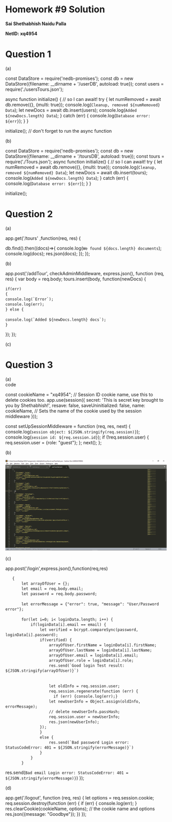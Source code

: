 # Homework #9 Solution

**Sai Shethabhish Naidu Palla**

**NetID: xq4954**

# Question 1

(a)<br />

const DataStore = require('nedb-promises');
const db = new DataStore({filename: __dirname + '/userDB', autoload: true});
const users = require('./usersTours.json');

async function initialize() { // so I can await!
    try {
        let numRemoved = await db.remove({}, {multi: true});
        console.log(`Cleanup, removed ${numRemoved} Data`);
        let newDocs = await db.insert(users);
        console.log(`Added ${newDocs.length} Data`);
    } catch (err) {
        console.log(`Database error: ${err}`);
    }
}

initialize(); // don't forget to run the async function

(b)<br />

const DataStore = require('nedb-promises');
const db = new DataStore({filename: __dirname + '/toursDB', autoload: true});
const tours = require('./Tours.json');
async function initialize() { // so I can await!
   try {
       let numRemoved = await db.remove({}, {multi: true});
       console.log(`Cleanup, removed ${numRemoved} Data`);
       let newDocs = await db.insert(tours);
       console.log(`Added ${newDocs.length} Data`);
   } catch (err) {
       console.log(`Database error: ${err}`);
   }
}

initialize();

# Question 2

(a)<br />

app.get('/tours' ,function(req, res) {

db.find().then((docs)=>{
console.log(`We found ${docs.length} documents`);
console.log(docs);
res.json(docs);
});
});

(b)<br />

app.post('/addTour', checkAdminMiddleware, express.json(), function (req, res) {
    var body = req.body;
    tours.insert(body, function(newDocs) {

    if(err)
    {
    console.log(`Error`);
    console.log(err);
    } else {

    console.log(`Added ${newDocs.length} docs`);
    }

  });
});

(c)<br />


# Question 3

(a)<br />
code

const cookieName = "xq4954"; // Session ID cookie name, use this to delete cookies too.
app.use(session({
  secret: 'This is secret key brought to you by Shethabhish!',
  resave: false,
  saveUninitialized: false,
  name: cookieName, // Sets the name of the cookie used by the session middleware
}));

const setUpSessionMiddleware = function (req, res, next) {
  console.log(`session object: ${JSON.stringify(req.session)}`);
  console.log(`session id: ${req.session.id}`);
  if (!req.session.user) {
      req.session.user = {role: "guest"};
  };
   next();
};

(b)<br />

![ss](images/1.png)

(c)<br />

app.post('/login',express.json(),function(req,res)

       {
           let arrayOfUser = {};
           let email = req.body.email;
           let password = req.body.password;

           let errorMessage = {"error": true, "message": "User/Password error"};

           for(let i=0; i< loginData.length; i++) {
               if(loginData[i].email == email) {
                   let verified = bcrypt.compareSync(password, loginData[i].password);
                   if(verified) {
                       arrayOfUser.firstName = loginData[i].firstName;
                       arrayOfUser.lastName = loginData[i].lastName;
                       arrayOfUser.email = loginData[i].email;
                       arrayOfUser.role = loginData[i].role;
                       res.send(`Good login Test result: ${JSON.stringify(arrayOfUser)}`)


                       let oldInfo = req.session.user;
                       req.session.regenerate(function (err) {
                         if (err) {console.log(err);}
                       let newUserInfo = Object.assign(oldInfo, errorMessage);
                       // delete newUserInfo.passHash;
                       req.session.user = newUserInfo;
                       res.json(newUserInfo);
                   });
                   }
                   else {
                       res.send(`Bad password Login error: StatusCodeError: 401 = ${JSON.stringify(errorMessage)}`)
                   }
               }
           }
   res.send(`Bad email Login error: StatusCodeError: 401 = ${JSON.stringify(errorMessage)}`)
  });

(d)<br />

app.get('/logout', function (req, res) {
   let options = req.session.cookie;
   req.session.destroy(function (err) {
       if (err) {
           console.log(err);
       }
       res.clearCookie(cookieName, options); // the cookie name and options
       res.json({message: "Goodbye"});
   })
});

